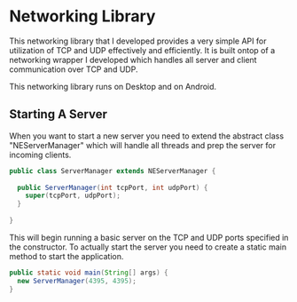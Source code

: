 Networking Library
=================

This networking library that I developed provides a very simple API for utilization of TCP and UDP effectively and efficiently. It is built ontop of a networking wrapper I developed which handles all server and client communication over TCP and UDP.


This networking library runs on Desktop and on Android.

## Starting A Server

When you want to start a new server you need to extend the abstract class "NEServerManager" which will handle all threads and prep the server for incoming clients. 

```java
public class ServerManager extends NEServerManager {
  
  public ServerManager(int tcpPort, int udpPort) {
    super(tcpPort, udpPort);
  }
  
}
```

This will begin running a basic server on the TCP and UDP ports specified in the constructor.  To actually start the server you need to create a static main method to start the application.

```java
public static void main(String[] args) {
  new ServerManager(4395, 4395);
}
```
